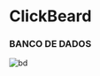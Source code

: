 # ClickBeard

### BANCO DE DADOS
![bd](https://user-images.githubusercontent.com/51290633/155934256-18d4f9e8-a98d-4b82-b447-adf3b9abedb7.png)
